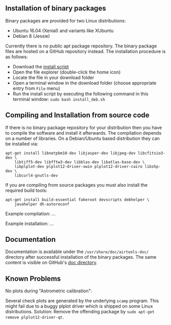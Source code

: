 

## Installation of binary packages

Binary packages are provided for two Linux distributions:
- Ubuntu 16.04 (Xenial) and variants like XUbuntu
- Debian 8 (Jessie)

Currently there is no public apt package repository. The binary package files
are hosted on a GitHub repository instead. The installation procedure is as
follows:
- Download the
  [install script](https://github.com/ewelot/airtools/raw/master/install_deb.sh)
- Open the file explorer (double-click the home icon)
- Locate the file in your download folder
- Open a terminal window in the download folder (choose appropriate entry
  from `File` menu)
- Run the install script by executing the following command in this terminal
  window: `sudo bash install_deb.sh`


## Compiling and Installation from source code

If there is no binary package repository for your distribution then you
have to compile the software and install it afterwards. The compilation depends
on a number of libraries. On a Debian/Ubuntu based distribution they can be
installed via:

    apt-get install libnetpbm10-dev libjasper-dev libjpeg-dev libcfitsio3-dev \
        libtiff5-dev libfftw3-dev libblas-dev libatlas-base-dev \
        libplplot-dev plplot12-driver-xwin plplot12-driver-cairo libshp-dev \
        libcurl4-gnutls-dev

If you are compiling from source packages you must also install the
required build tools:

    apt-get install build-essential fakeroot devscripts debhelper \
        javahelper dh-autoreconf

Example compilation:
    ...

Example installation:
    ...


## Documentation

Documentation is available under the `/usr/share/doc/airtools-doc/` directory
after successful installation of the binary packages. The same content is
visible on GitHub's
[doc directory](doc/).


## Known Problems

No plots during "Astrometric calibration":

Several check plots are generated by the underlying `scamp` program. This
might fail due to a buggy plplot driver which is shipped on some Linux
distributions. Solution: Remove the offending package by
`sudo apt-get remove plplot12-driver-qt`.
